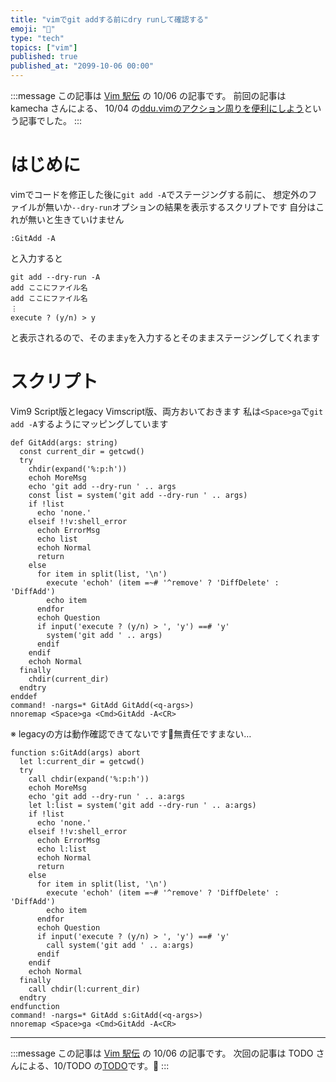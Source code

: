 ```yaml
---
title: "vimでgit addする前にdry runして確認する"
emoji: "🐙"
type: "tech"
topics: ["vim"]
published: true
published_at: "2099-10-06 00:00"
---
```


:::message
この記事は [Vim 駅伝](https://vim-jp.org/ekiden/) の 10/06 の記事です。
前回の記事は kamecha さんによる、 10/04 の[ddu.vimのアクション周りを便利にしよう](https://zenn.dev/kamecha/articles/18d244603c85fd)という記事でした。
:::

# はじめに
vimでコードを修正した後に`git add -A`でステージングする前に、
想定外のファイルが無いか`--dry-run`オプションの結果を表示するスクリプトです
自分はこれが無いと生きていけません

```vimscript
:GitAdd -A
```
と入力すると


```
git add --dry-run -A
add ここにファイル名
add ここにファイル名
︙
execute ? (y/n) > y
```
と表示されるので、そのまま`y`を入力するとそのままステージングしてくれます

# スクリプト

Vim9 Script版とlegacy Vimscript版、両方おいておきます
私は`<Space>ga`で`git add -A`するようにマッピングしています

```vimscript:Vim9script版
def GitAdd(args: string)
  const current_dir = getcwd()
  try
    chdir(expand('%:p:h'))
    echoh MoreMsg
    echo 'git add --dry-run ' .. args
    const list = system('git add --dry-run ' .. args)
    if !list
      echo 'none.'
    elseif !!v:shell_error
      echoh ErrorMsg
      echo list
      echoh Normal
      return
    else
      for item in split(list, '\n')
        execute 'echoh' (item =~# '^remove' ? 'DiffDelete' : 'DiffAdd')
        echo item
      endfor
      echoh Question
      if input('execute ? (y/n) > ', 'y') ==# 'y'
        system('git add ' .. args)
      endif
    endif
    echoh Normal
  finally
    chdir(current_dir)
  endtry
enddef
command! -nargs=* GitAdd GitAdd(<q-args>)
nnoremap <Space>ga <Cmd>GitAdd -A<CR>
```

※ legacyの方は動作確認できてないです🙇無責任ですまない…

```vimscript:legacy版
function s:GitAdd(args) abort
  let l:current_dir = getcwd()
  try
    call chdir(expand('%:p:h'))
    echoh MoreMsg
    echo 'git add --dry-run ' .. a:args
    let l:list = system('git add --dry-run ' .. a:args)
    if !list
      echo 'none.'
    elseif !!v:shell_error
      echoh ErrorMsg
      echo l:list
      echoh Normal
      return
    else
      for item in split(list, '\n')
        execute 'echoh' (item =~# '^remove' ? 'DiffDelete' : 'DiffAdd')
        echo item
      endfor
      echoh Question
      if input('execute ? (y/n) > ', 'y') ==# 'y'
        call system('git add ' .. a:args)
      endif
    endif
    echoh Normal
  finally
    call chdir(l:current_dir)
  endtry
endfunction
command! -nargs=* GitAdd s:GitAdd(<q-args>)
nnoremap <Space>ga <Cmd>GitAdd -A<CR>
```

----

:::message
この記事は [Vim 駅伝](https://vim-jp.org/ekiden/) の 10/06 の記事です。
次回の記事は TODO さんによる、10/TODO の[TODO]()です。🏃
:::

